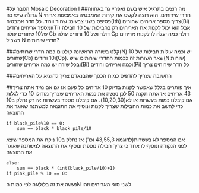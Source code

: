 #הסבר על Mosaic Decoration I
##מה רוצים בתרגיל
איש בשם זאפריי גר באחוזה גדולה שיש בה N  חדרי שירותים.
הוא רוצה לקשט את קירות האמבטיה באמצעות אריחי פסיפס בשני צבעים: שחור וורוד.
כל חדר אמבטיה(Ith) צריך מספר אריחים שחורים(Bi) ומספר אריחים ורודים(Ti)
אבל הוא יכול לקנות את האריחים רק בחבילות של 10
חבילה של10 שחורים עולה Cb דולר ושל 10 ורודים עולה Cp דולר
כמה יעלה לו לקנות אריחים בשביל N חדרי שירותים?

###קלט
בשורה הראשונה קולטים כמה חדרי שרותים(N) יש וכמה עולות חבילות של 10 שחורים(Cb) ו10 ורודים(Cp).
שאר השורות זה ככמות החדרי שירותים שיש(N שורות) ובכל שורה יש כמה אריחים שחורים(Bi) וכמה אריחים ורודים(Pi) כל חדר שירותים צריך

###התשובה שצריך להדפיס
כמות הכסך שהבנאדם צריך להוציא על האריחים


##איך פותרים
בגלל שאפשר לקנות בדיוק 10 אריחים כל פעם אז גם אם נגיד אתה צריך 43 אריחים אז אתה תקנה 50
לכן נעשה את כמות האריחים שצריך מודולו 10 כדי לגלות אם קיבלנו כמות בעשרות או לא(10,20,30).
אם קיבלנו מספר בעשרות אז רק נחלק ב10 כדי לחשב את כמות החבילות שצריך לקנות ונוסיף את התוצאה למשתנה שאוגר את התוצאה
```
if black_pile%10 == 0:
    sum += black * black_pile/10
```
 אם המספר לא בעשרות(לדוגמא 43,55,3 וכו') אז נחלק ב10 ניקח את המספר שיצא לפני הנקודה ונוסיף לו אחד כי צריך חבילה נוספת ונוסיף את התוצאה למשתנה שאוגר את התוצאה
```
else:
    sum += black * (int(black_pile/10)+1)
if pink_pile % 10 == 0:
```
נעשה את זה בלולאה לפי כמות הN לשני סוגי האריחים וזהו

